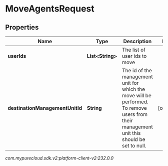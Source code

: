 # MoveAgentsRequest


## Properties

| Name | Type | Description | Notes |
| ------------ | ------------- | ------------- | ------------- |
| **userIds** | **List&lt;String&gt;** | The list of user ids to move |  |
| **destinationManagementUnitId** | **String** | The id of the management unit for which the move will be performed. To remove users from their management unit this should be set to null. |  [optional] |




_com.mypurecloud.sdk.v2:platform-client-v2:232.0.0_
